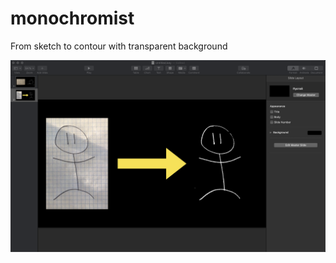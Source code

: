 # monochromist
From sketch to contour with transparent background

![Slide example](doc/images/slide.png)